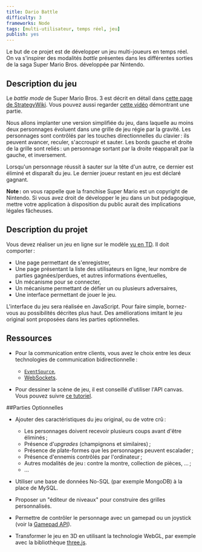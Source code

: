 ```yaml
---
title: Dario Battle
difficulty: 3
frameworks: Node
tags: [multi-utilisateur, temps réel, jeu]
publish: yes
---
```


Le but de ce projet est de développer un jeu multi-joueurs en temps
réel. On va s'inspirer des modalités *battle* présentes dans les
différentes sorties de la saga Super Mario Bros. développée par
Nintendo.

## Description du jeu

Le *battle mode* de Super Mario Bros. 3 est décrit en détail dans
[cette page de StrategyWiki](http://strategywiki.org/wiki/Super_Mario_Bros._3/Battle_Game).
Vous pouvez aussi regarder
[cette vidéo](https://www.youtube.com/watch?v=QH06zyZAwsE) démontrant
une partie.

Nous allons implanter une version simplifiée du jeu, dans laquelle au
moins deux personnages évoluent dans une grille de jeu régie par la
gravité.  Les personnages sont contrôlés par les touches
directionnelles du clavier : ils peuvent avancer, reculer, s'accroupir
et sauter.  Les bords gauche et droite de la grille sont reliés : un
personnage sortant par la droite réapparaît par la gauche, et
inversement.

Lorsqu'un personnage réussit à sauter sur la tête d'un autre, ce
dernier est éliminé et disparaît du jeu.  Le dernier joueur restant en
jeu est déclaré gagnant.

**Note :** on vous rappelle que la franchise Super Mario est un
copyright de Nintendo. Si vous avez droit de développer le jeu dans un
but pédagogique, mettre votre application à disposition du public
aurait des implications légales fâcheuses.

## Description du projet

Vous devez réaliser un jeu en ligne sur le modèle
[vu en TD](tutorials/accounts-node).  Il doit comporter :

- Une page permettant de s'enregistrer,
- Une page présentant la liste des utilisateurs en ligne, leur nombre
  de parties gagnées/perdues, et autres informations éventuelles,
- Un mécanisme pour se connecter,
- Un mécanisme permettant de défier un ou plusieurs adversaires,
- Une interface permettant de jouer le jeu.

L'interface du jeu sera réalisée en JavaScript.  Pour faire simple,
bornez-vous au possibilités décrites plus haut.  Des améliorations
imitant le jeu original sont proposées dans les parties optionnelles.

## Ressources

- Pour la communication entre clients, vous avez le choix entre les
  deux technologies de communication bidirectionnelle :
  
  - [`EventSource`](https://developer.mozilla.org/docs/Web/API/EventSource),
  - [WebSockets](https://developer.mozilla.org/en/docs/WebSockets).

- Pour dessiner la scène de jeu, il est conseillé d'utiliser l'API
  canvas. Vous pouvez suivre
  [ce tutoriel](https://developer.mozilla.org/en-US/docs/Web/API/Canvas_API/Tutorial).

##Parties Optionnelles

- Ajouter des caractéristiques du jeu original, ou de votre crû :
  
  - Les personnages doivent recevoir plusieurs coups avant d'être éliminés ;
  - Présence d'*upgrades* (champignons et similaires) ;
  - Présence de plate-formes que les personnages peuvent escalader ;
  - Présence d'ennemis contrôlés par l'ordinateur ;
  - Autres modalités de jeu : contre la montre, collection de pièces, ... ;
  - ...

- Utiliser une base de données No-SQL (par exemple MongoDB) à la place
  de MySQL.

- Proposer un "éditeur de niveaux" pour construire des grilles
  personnalisés.

- Permettre de contrôler le personnage avec un gamepad ou un joystick
  (voir la
  [Gamepad API](https://developer.mozilla.org/en-US/docs/Web/API/Gamepad_API/Using_the_Gamepad_API)).

- Transformer le jeu en 3D en utilisant la technologie WebGL, par
  exemple avec la bibliothèque [three.js](http://threejs.org/docs/).
